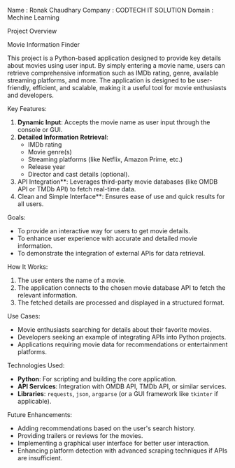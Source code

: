 Name : Ronak Chaudhary
Company : CODTECH IT SOLUTION
Domain : Mechine Learning

 Project Overview

Movie Information Finder

This project is a Python-based application designed to provide key details about movies using user input. By simply entering a movie name, users can retrieve comprehensive information such as IMDb rating, genre, available streaming platforms, and more. The application is designed to be user-friendly, efficient, and scalable, making it a useful tool for movie enthusiasts and developers.

Key Features:

1. **Dynamic Input**: Accepts the movie name as user input through the console or GUI.
2. **Detailed Information Retrieval**:
   - IMDb rating
   - Movie genre(s)
   - Streaming platforms (like Netflix, Amazon Prime, etc.)
   - Release year
   - Director and cast details (optional).
3. API Integration**: Leverages third-party movie databases (like OMDB API or TMDb API) to fetch real-time data.
4. Clean and Simple Interface**: Ensures ease of use and quick results for all users.

Goals:
- To provide an interactive way for users to get movie details.
- To enhance user experience with accurate and detailed movie information.
- To demonstrate the integration of external APIs for data retrieval.

How It Works:
1. The user enters the name of a movie.
2. The application connects to the chosen movie database API to fetch the relevant information.
3. The fetched details are processed and displayed in a structured format.

Use Cases:
- Movie enthusiasts searching for details about their favorite movies.
- Developers seeking an example of integrating APIs into Python projects.
- Applications requiring movie data for recommendations or entertainment platforms.

Technologies Used:
- **Python**: For scripting and building the core application.
- **API Services**: Integration with OMDB API, TMDb API, or similar services.
- **Libraries**: `requests`, `json`, `argparse` (or a GUI framework like `tkinter` if applicable).

Future Enhancements:
- Adding recommendations based on the user's search history.
- Providing trailers or reviews for the movies.
- Implementing a graphical user interface for better user interaction.
- Enhancing platform detection with advanced scraping techniques if APIs are insufficient.

